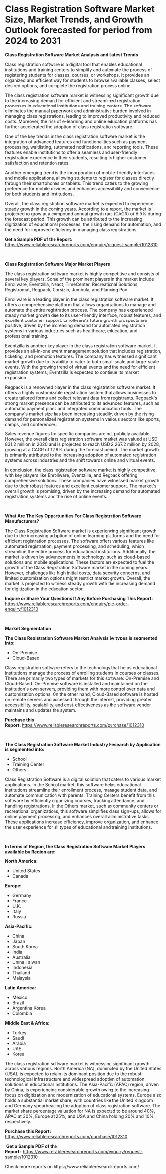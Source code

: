 <p><h1>Class Registration Software Market Size, Market Trends, and Growth Outlook forecasted for period from 2024 to 2031</h1></p><p><strong>Class Registration Software Market Analysis and Latest Trends</strong></p>
<p><p>Class registration software is a digital tool that enables educational institutions and training centers to simplify and automate the process of registering students for classes, courses, or workshops. It provides an organized and efficient way for students to browse available classes, select desired options, and complete the registration process online.</p><p>The class registration software market is witnessing significant growth due to the increasing demand for efficient and streamlined registration processes in educational institutions and training centers. The software eliminates the manual paperwork and administrative burden involved in managing class registrations, leading to improved productivity and reduced costs. Moreover, the rise of e-learning and online education platforms has further accelerated the adoption of class registration software.</p><p>One of the key trends in the class registration software market is the integration of advanced features and functionalities such as payment processing, waitlisting, automated notifications, and reporting tools. These features enable institutions to offer a seamless and user-friendly registration experience to their students, resulting in higher customer satisfaction and retention rates.</p><p>Another emerging trend is the incorporation of mobile-friendly interfaces and mobile applications, allowing students to register for classes directly through their smartphones or tablets. This trend caters to the growing preference for mobile devices and enhances accessibility and convenience for both students and institutions.</p><p>Overall, the class registration software market is expected to experience steady growth in the coming years. According to a report, the market is projected to grow at a compound annual growth rate (CAGR) of 6.9% during the forecast period. This growth can be attributed to the increasing digitization of educational processes, the rising demand for automation, and the need for improved efficiency in managing class registrations.</p></p>
<p><strong>Get a Sample PDF of the Report:&nbsp;</strong> <a href="https://www.reliableresearchreports.com/enquiry/request-sample/1012310">https://www.reliableresearchreports.com/enquiry/request-sample/1012310</a></p>
<p>&nbsp;</p>
<p><strong>Class Registration Software Major Market Players</strong></p>
<p><p>The class registration software market is highly competitive and consists of several key players. Some of the prominent players in the market include Enrollware, Eventzilla, Neact, TimeCenter, Recreational Solutions, Registromat, Regpack, Corsizio, Jumbula, and Planning Pod.</p><p>Enrollware is a leading player in the class registration software market. It offers a comprehensive platform that allows organizations to manage and automate the entire registration process. The company has experienced steady market growth due to its user-friendly interface, robust features, and excellent customer support. Enrollware's future growth prospects are positive, driven by the increasing demand for automated registration systems in various industries such as healthcare, education, and professional training.</p><p>Eventzilla is another key player in the class registration software market. It provides an all-in-one event management solution that includes registration, ticketing, and promotion features. The company has witnessed significant market growth due to its ability to cater to both small-scale and large-scale events. With the growing trend of virtual events and the need for efficient registration systems, Eventzilla is expected to continue its market expansion.</p><p>Regpack is a renowned player in the class registration software market. It offers a highly customizable registration system that allows businesses to create tailored forms and collect relevant data from registrants. Regpack's strong market presence can be attributed to its advanced features, such as automatic payment plans and integrated communication tools. The company's market size has been increasing steadily, driven by the rising demand for personalized registration systems in various sectors like sports, camps, and conferences.</p><p>Sales revenue figures for specific companies are not publicly available. However, the overall class registration software market was valued at USD 831.2 million in 2020 and is projected to reach USD 2,267.2 million by 2028, growing at a CAGR of 12.9% during the forecast period. The market growth is primarily attributed to the increasing adoption of automated registration systems across industries and the shift towards online and virtual events.</p><p>In conclusion, the class registration software market is highly competitive, with key players like Enrollware, Eventzilla, and Regpack offering comprehensive solutions. These companies have witnessed market growth due to their robust features and excellent customer support. The market's overall growth is promising, driven by the increasing demand for automated registration systems and the rise of online events.</p></p>
<p>&nbsp;</p>
<p><strong>What Are The Key Opportunities For Class Registration Software Manufacturers?</strong></p>
<p><p>The Class Registration Software market is experiencing significant growth due to the increasing adoption of online learning platforms and the need for efficient registration processes. The software offers various features like automated registration, payment processing, and scheduling, which streamline the entire process for educational institutions. Additionally, the market is driven by advancements in technology, such as cloud-based solutions and mobile applications. These factors are expected to fuel the growth of the Class Registration Software market in the coming years. However, challenges like high initial costs, data security concerns, and limited customization options might restrict market growth. Overall, the market is projected to witness steady growth with the increasing demand for digitization in the education sector.</p></p>
<p><strong>Inquire or Share Your Questions If Any Before Purchasing This Report:</strong> <a href="https://www.reliableresearchreports.com/enquiry/pre-order-enquiry/1012310">https://www.reliableresearchreports.com/enquiry/pre-order-enquiry/1012310</a></p>
<p>&nbsp;</p>
<p><strong>Market Segmentation</strong></p>
<p><strong>The Class Registration Software Market Analysis by types is segmented into:</strong></p>
<p><ul><li>On-Premise</li><li>Cloud-Based</li></ul></p>
<p><p>Class registration software refers to the technology that helps educational institutions manage the process of enrolling students in courses or classes. There are primarily two types of markets for this software: On-Premise and Cloud-Based. On-Premise software is installed and maintained on the institution's own servers, providing them with more control over data and customization options. On the other hand, Cloud-Based software is hosted on remote servers and accessed through the internet, providing greater accessibility, scalability, and cost-effectiveness as the software vendor maintains and updates the system.</p></p>
<p><strong>Purchase this Report:&nbsp;</strong><a href="https://www.reliableresearchreports.com/purchase/1012310">https://www.reliableresearchreports.com/purchase/1012310</a></p>
<p>&nbsp;</p>
<p><strong>The Class Registration Software Market Industry Research by Application is segmented into:</strong></p>
<p><ul><li>School</li><li>Training Center</li><li>Others</li></ul></p>
<p><p>Class Registration Software is a digital solution that caters to various market applications. In the School market, this software helps educational institutions streamline their enrollment process, manage student data, and automate communication with parents. Training Centers benefit from this software by efficiently organizing courses, tracking attendance, and handling registrations. In the Others market, such as community centers or recreational organizations, this software simplifies class sign-ups, allows for online payment processing, and enhances overall administrative tasks. These applications increase efficiency, improve organization, and enhance the user experience for all types of educational and training institutions.</p></p>
<p>&nbsp;</p>
<p><strong>In terms of Region, the Class Registration Software Market Players available by Region are:</strong></p>
<p>
    <p> <strong> North America: </strong>
        <ul>
            <li>United States</li>
            <li>Canada</li>
        </ul>
        </p> 
    <p> <strong> Europe: </strong>
        <ul>
            <li>Germany</li>
            <li>France</li>
            <li>U.K.</li>
            <li>Italy</li>
            <li>Russia</li>
        </ul>
        </p> 
    <p> <strong> Asia-Pacific: </strong>
        <ul>
            <li>China</li>
            <li>Japan</li>
            <li>South Korea</li>
            <li>India</li>
            <li>Australia</li>
            <li>China Taiwan</li>
            <li>Indonesia</li>
            <li>Thailand</li>
            <li>Malaysia</li>
        </ul>
        </p> 
    <p> <strong> Latin America: </strong>
        <ul>
            <li>Mexico</li>
            <li>Brazil</li>
            <li>Argentina Korea</li>
            <li>Colombia</li>
        </ul>
        </p> 
    <p> <strong> Middle East & Africa: </strong>
        <ul>
            <li>Turkey</li>
            <li>Saudi</li>
            <li>Arabia</li>
            <li>UAE</li>
            <li>Korea</li>
        </ul>
    </p>
    </p>
<p><p>The class registration software market is witnessing significant growth across various regions. North America (NA), dominated by the United States (USA), is expected to retain its dominant position due to the robust technological infrastructure and widespread adoption of automation solutions in educational institutions. The Asia-Pacific (APAC) region, driven by China, is experiencing considerable growth owing to the increasing focus on digitization and modernization of educational systems. Europe also holds a substantial market share, with countries like the United Kingdom and Germany spearheading the adoption of class registration software. The market share percentage valuation for NA is expected to be around 40%, APAC at 30%, Europe at 25%, and USA and China holding 20% and 10% respectively.</p></p>
<p><strong>Purchase this Report: </strong><a href="https://www.reliableresearchreports.com/purchase/1012310">https://www.reliableresearchreports.com/purchase/1012310</a></p>
<p>&nbsp;<strong>Get a Sample PDF of the Report:&nbsp;&nbsp;</strong><a href="https://www.reliableresearchreports.com/enquiry/request-sample/1012310">https://www.reliableresearchreports.com/enquiry/request-sample/1012310</a></p>
<p><strong></strong></p>
<p>Check more reports on https://www.reliableresearchreports.com/</p>